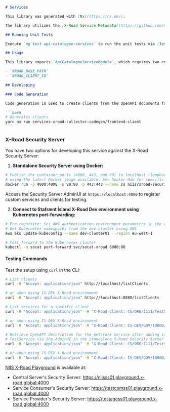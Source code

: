 ````markdown
# Services

This library was generated with [Nx](https://nx.dev).

The library utilizes the [X-Road Service Metadata](https://github.com/nordic-institute/X-Road/blob/develop/doc/Protocols/pr-meta_x-road_service_metadata_protocol.md#openapi-definition) and [X-Road Service Metadata for REST](https://github.com/nordic-institute/X-Road/blob/develop/doc/Protocols/pr-mrest_x-road_service_metadata_protocol_for_rest.md#annex-a-service-descriptions-for-rest-metadata-services) protocols to gather information about services registered in the X-Road environment.

## Running Unit Tests

Execute `ng test api-catalogue-services` to run the unit tests via [Jest](https://jestjs.io).

## Usage

This library exports `ApiCatalogueServiceModule`, which requires two environment variables for configuring the connection to the X-Road Security Server. These variables are stored in AWS Parameter Store under the `/k8s/xroad-collector/` path. The variables are:

- `XROAD_BASE_PATH`
- `XROAD_CLIENT_ID`

## Developing

### Code Generation

Code generation is used to create clients from the OpenAPI documents for the two REST services provided by X-Road for this metadata. Use the `codegen` command in `project.json`:

```bash
# Generates clients
yarn nx run services-xroad-collector:codegen/frontend-client
```
````

### X-Road Security Server

You have two options for developing this service against the X-Road Security Server:

1. **Standalone Security Server using Docker:**

```bash
# Publish the container ports (4000, 443, and 80) to localhost (loopback address)
# using the latest Docker image available. See Docker Hub for specific tags for specific versions.
docker run -p 4000:4000 -p 80:80 -p 443:443 --name ss niis/xroad-security-server-standalone
```

Access the Security Server AdminUI at `https://localhost:4000` to register custom services and clients for testing.

2. **Connect to Stafrænt Ísland X-Road Dev environment using Kubernetes port-forwarding:**

```bash
# Pre-requisite: Set AWS authentication environment parameters in the current shell
# Get Kubernetes namespaces from the dev cluster using AWS
aws eks update-kubeconfig --name dev-cluster01 --region eu-west-1

# Port forward to the Kubernetes cluster
kubectl -n socat port-forward svc/socat-xroad 8080:80
```

#### Testing Commands

Test the setup using `curl` in the CLI:

```bash
# List clients
curl -H "Accept: application/json" http://localhost/listClients

# or when using IS-DEV X-Road environment
curl -H "Accept: application/json" http://localhost:8080/listClients
```

```bash
# List services for a specific client
curl -H "Accept: application/json" -H "X-Road-Client: CS/ORG/1111/TestService" http://localhost/r1/CS/ORG/1111/TestService/listMethods

# or when using IS-DEV X-Road environment
curl -H "Accept: application/json" -H "X-Road-Client: IS-DEV/GOV/10000/island-is-client" http://localhost:8080/r1/IS-DEV/GOV/10000/island-is-protected/listMethods
```

```bash
# Retrieve OpenAPI description for the petstore service after adding it to the
# TestService via the AdminUI in the standalone X-Road Security Server
curl -H "Accept: application/json" -H "X-Road-Client: CS/ORG/1111/TestService" http://localhost/r1/CS/ORG/1111/TestService/getOpenAPI?serviceCode=petstore

# or when using IS-DEV X-Road environment
curl -H "Accept: application/json" -H "X-Road-Client: IS-DEV/GOV/10000/island-is-client" http://localhost:8080/r1/IS-DEV/GOV/10000/island-is-protected/getOpenAPI?serviceCode=petstore-v1
```

[NIIS X-Road Playground](https://x-road.global/xroad-playground) is available at:

- Central Server's Security Server: <https://niisss01.playground.x-road.global:4000>
- Service Consumer's Security Server: <https://testcomss01.playground.x-road.global:4000>
- Service Provider's Security Server: <https://testagess01.playground.x-road.global:4000>

```

```
